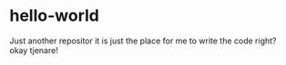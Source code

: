 # hello-world
Just another repositor
it is just the place for me to write the code right?
okay tjenare!
